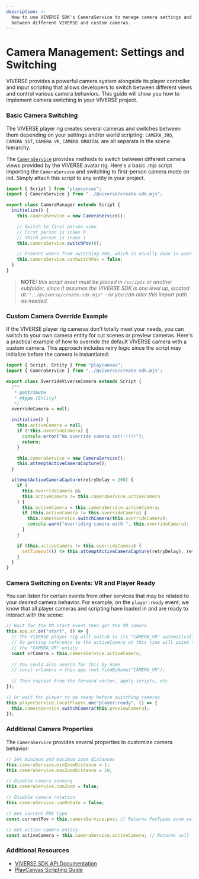 ```yaml
---
description: >-
  How to use VIVERSE SDK's CameraService to manage camera settings and switch
  between different VIVERSE and custom cameras.
---
```


# Camera Management: Settings and Switching

VIVERSE provides a powerful camera system alongside its player controller and input scripting that allows developers to switch between different views and control various camera behaviors. This guide will show you how to implement camera switching in your VIVERSE project.

### Basic Camera Switching

The VIVERSE player rig creates several cameras and switches between them depending on your settings and/or world scripting: `CAMERA_3RD`, `CAMERA_1ST`, `CAMERA_VR`, `CAMERA_ORBITAL` are all separate in the scene hierarchy.

The [`CameraService`](https://viveportsoftware.github.io/pc-lib/classes/CameraService.html) provides methods to switch between different camera views provided by the VIVERSE avatar rig. Here's a basic .mjs script importing the `CameraService`  and switching to first-person camera mode on init. Simply attach this script to any entity in your project.&#x20;

```javascript
import { Script } from "playcanvas";
import { CameraService } from "../@viverse/create-sdk.mjs";

export class CameraManager extends Script {
  initialize() {
    this.cameraService = new CameraService();

    // Switch to first person view
    // First person is index 0
    // Third person is index 1
    this.cameraService.switchPov(0);

    // Prevent users from switching POV, which is usually done in user settings or with the keyboard shortcut "V"
    this.cameraService.canSwitchPov = false;
  }
}
```

> **NOTE:** _this script asset must be placed in `/scripts` or another subfolder, since it assumes the VIVERSE SDK is one level up, located at: `"../@viverse/create-sdk.mjs"` - or you can alter this import path as needed._

### Custom Camera Override Example

If the VIVERSE player rig cameras don't totally meet your needs, you can switch to your own camera entity for cut scenes or preview cameras. Here's a practical example of how to override the default VIVERSE camera with a custom camera. This approach includes retry logic since the script may initialize before the camera is instantiated:

```javascript
import { Script, Entity } from "playcanvas";
import { CameraService } from "../@viverse/create-sdk.mjs";

export class OverrideViverseCamera extends Script {
  /**
   * @attribute
   * @type {Entity}
   */
  overrideCamera = null;

  initialize() {
    this.activeCamera = null;
    if (!this.overrideCamera) {
      console.error("No override camera set!!!!!!");
      return;
    }

    this.cameraService = new CameraService();
    this.attemptActiveCameraCapture();
  }

  attemptActiveCameraCapture(retryDelay = 200) {
    if (
      this.overrideCamera &&
      this.activeCamera != this.cameraService.activeCamera
    ) {
      this.activeCamera = this.cameraService.activeCamera;
      if (this.activeCamera != this.overrideCamera) {
        this.cameraService.switchCamera(this.overrideCamera);
        console.warn("overriding camera with ", this.overrideCamera);
      }
    }

    if (this.activeCamera != this.overrideCamera) {
      setTimeout(() => this.attemptActiveCameraCapture(retryDelay), retryDelay);
    }
  }
}
```

### Camera Switching on Events: VR and Player Ready

You can listen for certain events from other services that may be related to your desired camera behavior. For example, on the `player:ready` event, we know that all player cameras and scripting have loaded in and are ready to interact with the scene:

```javascript
// Wait for the XR start event then get the VR camera
this.app.xr.on("start", () => {
  // The VIVERSE player rig will switch to its "CAMERA_VR" automatically
  // So getting reference to the activeCamera at this time will point to
  // the "CAMERA_VR" entity
  const vrCamera = this.cameraService.activeCamera;
  
  // You could also search for this by name
  // const vrCamera = this.app.root.findByName("CAMERA_VR");
  
  // Then raycast from the forward vector, apply scripts, etc.
});

// Or wait for player to be ready before switching cameras
this.playerService.localPlayer.on("player:ready", () => {
  this.cameraService.switchCamera(this.previewCamera);
});
```

### Additional Camera Properties

The `CameraService` provides several properties to customize camera behavior:

```javascript
// Set minimum and maximum zoom distances
this.cameraService.minZoomDistance = 1;
this.cameraService.maxZoomDistance = 10;

// Disable camera zooming
this.cameraService.canZoom = false;

// Disable camera rotation
this.cameraService.canRotate = false;

// Get current POV type
const currentPov = this.cameraService.pov; // Returns PovTypes enum value

// Get active camera entity
const activeCamera = this.cameraService.activeCamera; // Returns null | Entity
```

### Additional Resources

* [VIVERSE SDK API Documentation](https://viveportsoftware.github.io/pc-lib/)
* [PlayCanvas Scripting Guide](https://developer.playcanvas.com/user-manual/scripting/)

